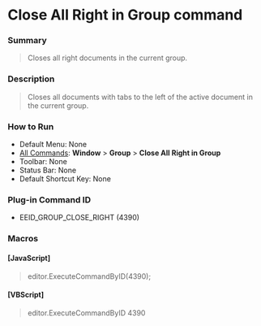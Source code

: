 # Close All Right in Group command

### Summary

> Closes all right documents in the current group.

### Description

> Closes all documents with tabs to the left of the active document in the current group.

### How to Run

- Default Menu: None
- [All Commands](../tools/all_commands): **Window**
\> **Group** \> **Close All Right in Group**
- Toolbar: None
- Status Bar: None
- Default Shortcut Key: None

### Plug-in Command ID

- EEID\_GROUP\_CLOSE\_RIGHT (4390)

### Macros

#### \[JavaScript\]

> editor.ExecuteCommandByID(4390);

#### \[VBScript\]

> editor.ExecuteCommandByID 4390
